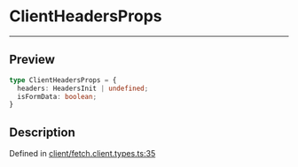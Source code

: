 

# ClientHeadersProps

<div class="api-docs__separator" data-reactroot="">

---

</div><div class="api-docs__section">

## Preview

</div><div class="api-docs__preview type">

```ts
type ClientHeadersProps = {
  headers: HeadersInit | undefined; 
  isFormData: boolean; 
}
```

</div><div class="api-docs__section">

## Description

</div><div class="api-docs__description"><span class="api-docs__do-not-parse">



</span></div><p class="api-docs__definition">

Defined in [client/fetch.client.types.ts:35](https://github.com/BetterTyped/hyper-fetch/blob/d6c03b85/packages/core/src/client/fetch.client.types.ts#L35)

</p>